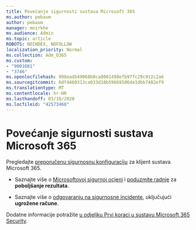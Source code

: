 ```yaml
---
title: Povećanje sigurnosti sustava Microsoft 365
ms.author: pebaum
author: pebaum
manager: mnirkhe
ms.audience: Admin
ms.topic: article
ROBOTS: NOINDEX, NOFOLLOW
localization_priority: Normal
ms.collection: Adm_O365
ms.custom:
- "9001681"
- "3746"
ms.openlocfilehash: 998eadb49068b0ca8001498efb97fc29c912c2a6
ms.sourcegitcommit: 6df4460313ca033d18b59669506de1dbb7482ef9
ms.translationtype: MT
ms.contentlocale: hr-HR
ms.lasthandoff: 03/10/2020
ms.locfileid: "42573468"
---
```

# <a name="increase-microsoft-365-security"></a>Povećanje sigurnosti sustava Microsoft 365

Pregledajte [preporučenu sigurnosnu konfiguraciju](https://docs.microsoft.com/microsoft-365/security/office-365-security/tenant-wide-setup-for-increased-security?view=o365-worldwide) za klijent sustava Microsoft 365.

- Saznajte više o [Microsoftovoj sigurnoj ocjeni](https://docs.microsoft.com/microsoft-365/security/mtp/microsoft-secure-score?view=o365-worldwide) i [poduzmite radnje](https://docs.microsoft.com/microsoft-365/security/mtp/microsoft-secure-score?view=o365-worldwide#take-action-to-improve-your-score) za **poboljšanje rezultata**.

- Saznajte više o [odgovaranju na sigurnosne incidente](https://docs.microsoft.com/microsoft-365/security/office-365-security/office365-security-incident-response-overview?view=o365-worldwide), uključujući **ugrožene račune**.

Dodatne informacije potražite [u odjeljku Prvi koraci u sustavu Microsoft 365 Security](https://docs.microsoft.com/microsoft-365/security/office-365-security/security-roadmap?view=o365-worldwide). 
